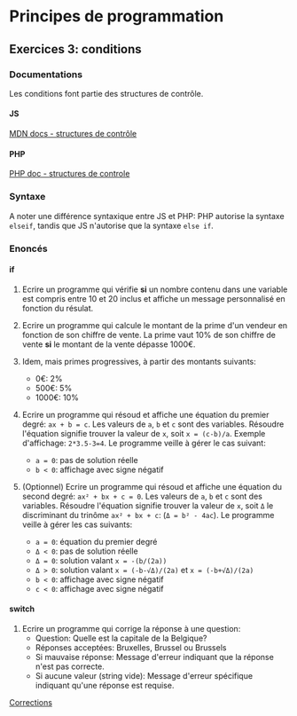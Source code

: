 # Principes de programmation




## Exercices 3: conditions

### Documentations

Les conditions font partie des structures de contrôle.

#### JS

[MDN docs - structures de contrôle](https://developer.mozilla.org/fr/docs/Web/JavaScript/Reference#contr%C3%B4le_du_flux_dex%C3%A9cution)

#### PHP

[PHP doc - structures de controle](https://www.php.net/manual/fr/language.control-structures.php)

### Syntaxe

A noter une différence syntaxique entre JS et PHP: PHP autorise la syntaxe `elseif`, tandis que JS n'autorise que la syntaxe `else if`. 

### Enoncés

#### if

1. Ecrire un programme qui vérifie **si** un nombre contenu dans une variable est compris entre 10 et 20 inclus et affiche un message personnalisé en fonction du résulat.

2. Ecrire un programme qui calcule le montant de la prime d'un vendeur en fonction de son chiffre de vente. La prime vaut 10% de son chiffre de vente **si** le montant de la vente dépasse 1000€.

3. Idem, mais primes progressives, à partir des montants suivants: 
    - 0€: 2%
    - 500€: 5%
    - 1000€: 10%

4. Ecrire un programme qui résoud et affiche une équation du premier degré: `ax + b = c`. Les valeurs de `a`, `b` et `c` sont des variables. Résoudre l'équation signifie trouver la valeur de `x`, soit `x = (c-b)/a`. Exemple d'affichage: `2*3.5-3=4`. Le programme veille à gérer le cas suivant:
    - `a = 0`: pas de solution réelle
    - `b < 0`: affichage avec signe négatif

5. (Optionnel) Ecrire un programme qui résoud et affiche une équation du second degré: `ax² + bx + c = 0`. Les valeurs de `a`, `b` et `c` sont des variables. Résoudre l'équation signifie trouver la valeur de `x`, soit `Δ` le discriminant du trinôme `ax² + bx + c`: (`Δ = b² - 4ac`). Le programme veille à gérer les cas suivants: 
    - `a = 0`: équation du premier degré
    - `Δ < 0`: pas de solution réelle  
    - `Δ = 0`: solution valant `x = -(b/(2a))`
    - `Δ > 0`: solution valant `x = (-b-√Δ)/(2a)` et `x = (-b+√Δ)/(2a)`
    - `b < 0`: affichage avec signe négatif
    - `c < 0`: affichage avec signe négatif

#### switch

1. Ecrire un programme qui corrige la réponse à une question:
    - Question: Quelle est la capitale de la Belgique?
    - Réponses acceptées: Bruxelles, Brussel ou Brussels
    - Si mauvaise réponse: Message d'erreur indiquant que la réponse n'est pas correcte.
    - Si aucune valeur (string vide): Message d'erreur spécifique indiquant qu'une réponse est requise.

[Corrections](./corrections)
